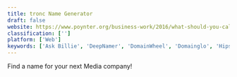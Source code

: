 ```yaml
---
title: tronc Name Generator
draft: false 
website: https://www.poynter.org/business-work/2016/what-should-you-call-your-next-media-company-find-out-using-our-tronc-name-generator/
classification: ['']
platform: ['Web']
keywords: ['Ask Billie', 'DeepNamer', 'DomainWheel', 'Domainglo', 'Hipster Business Name', 'Impossibility!', 'Jenkenson', 'Lapa Studios', 'NameBounce', 'NameQL', 'NameRobot Toolbox', 'Namelix', 'Naminum', 'Onym', 'Organic Ideation Tool', 'Quiver Pumpkins', 'The Mighty Niche Name Generator', 'The Name App']
---
```

Find a name for your next Media company!